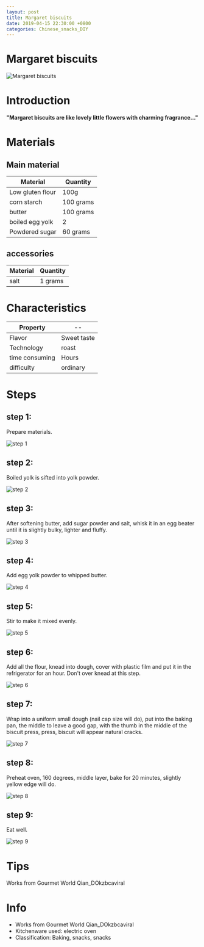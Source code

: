 ```yaml
---
layout: post
title: Margaret biscuits
date: 2019-04-15 22:30:00 +0800
categories: Chinese_snacks_DIY
---
```


# Margaret biscuits

![Margaret biscuits]({{site.baseurl}}/img/445780/445780.jpg)

# Introduction

**"Margaret biscuits are like lovely little flowers with charming fragrance..."**

# Materials


## Main material

Material|Quantity
--|--
Low gluten flour|100g
corn starch|100 grams
butter|100 grams
boiled egg yolk|2
Powdered sugar|60 grams

## accessories

Material|Quantity
--|--
salt|1 grams

# Characteristics

Property|--
--|--
Flavor|Sweet taste
Technology|roast
time consuming|Hours
difficulty|ordinary

# Steps

## step 1:

Prepare materials.

![step 1]({{site.baseurl}}/img/445780/1.jpg)

## step 2:

Boiled yolk is sifted into yolk powder.

![step 2]({{site.baseurl}}/img/445780/2.jpg)

## step 3:

After softening butter, add sugar powder and salt, whisk it in an egg beater until it is slightly bulky, lighter and fluffy.

![step 3]({{site.baseurl}}/img/445780/3.jpg)

## step 4:

Add egg yolk powder to whipped butter.

![step 4]({{site.baseurl}}/img/445780/4.jpg)

## step 5:

Stir to make it mixed evenly.

![step 5]({{site.baseurl}}/img/445780/5.jpg)

## step 6:

Add all the flour, knead into dough, cover with plastic film and put it in the refrigerator for an hour. Don't over knead at this step.

![step 6]({{site.baseurl}}/img/445780/6.jpg)

## step 7:

Wrap into a uniform small dough (nail cap size will do), put into the baking pan, the middle to leave a good gap, with the thumb in the middle of the biscuit press, press, biscuit will appear natural cracks.

![step 7]({{site.baseurl}}/img/445780/7.jpg)

## step 8:

Preheat oven, 160 degrees, middle layer, bake for 20 minutes, slightly yellow edge will do.

![step 8]({{site.baseurl}}/img/445780/8.jpg)

## step 9:

Eat well.

![step 9]({{site.baseurl}}/img/445780/9.jpg)

# Tips

Works from Gourmet World Qian_DOkzbcaviraI

# Info

- Works from Gourmet World Qian_DOkzbcaviraI
- Kitchenware used: electric oven
- Classification: Baking, snacks, snacks
